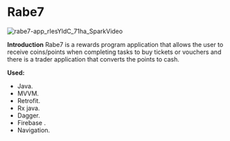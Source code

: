 # Rabe7

![rabe7-app_rIesYldC_71ha_SparkVideo](https://user-images.githubusercontent.com/34347060/133941278-16ce57b0-a292-48ae-b0af-ca6d3c089826.gif)

**Introduction** 
Rabe7 is a rewards program application that allows the user to receive coins/points when completing tasks to buy tickets or vouchers and there is a trader application that converts the points to cash.

**Used:**
- Java.
- MVVM.
- Retrofit.
- Rx java.
- Dagger.
- Firebase .
- Navigation.
